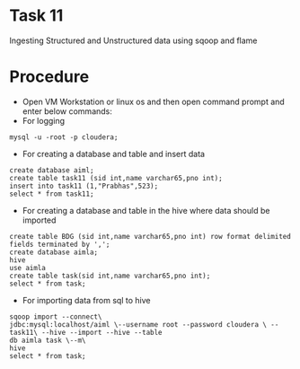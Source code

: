 # Task 11
Ingesting Structured and Unstructured data using sqoop and flame
# Procedure
- Open VM Workstation or linux os and then open command prompt and enter below commands:
- For logging
```
mysql -u -root -p cloudera;
```
- For creating a database and table and insert data
```
create database aiml;
create table task11 (sid int,name varchar65,pno int);
insert into task11 (1,"Prabhas",523);
select * from task11;
```
- For creating a database and table in the hive where data should be imported
```
create table BDG (sid int,name varchar65,pno int) row format delimited fields terminated by ',';
create database aimla;
hive
use aimla
create table task(sid int,name varchar65,pno int);
select * from task;
```
- For importing data from sql to hive
```
sqoop import --connect\
jdbc:mysql:localhost/aiml \--username root --password cloudera \ --task11\ --hive --import --hive --table
db aimla task \--m\
hive
select * from task;
```
